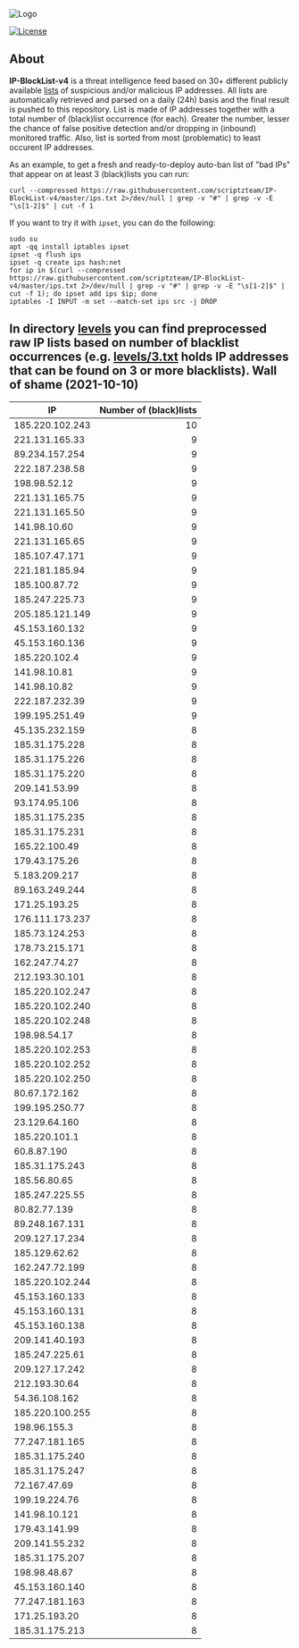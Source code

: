 ![Logo](https://i.imgur.com/PyKLAe7.png)

[![License](https://img.shields.io/badge/license-The_Unlicense-red.svg)](https://unlicense.org/)

About
----

**IP-BlockList-v4** is a threat intelligence feed based on 30+ different publicly available [lists](https://github.com/stamparm/maltrail) of suspicious and/or malicious IP addresses. All lists are automatically retrieved and parsed on a daily (24h) basis and the final result is pushed to this repository. List is made of IP addresses together with a total number of (black)list occurrence (for each). Greater the number, lesser the chance of false positive detection and/or dropping in (inbound) monitored traffic. Also, list is sorted from most (problematic) to least occurent IP addresses.

As an example, to get a fresh and ready-to-deploy auto-ban list of "bad IPs" that appear on at least 3 (black)lists you can run:

```
curl --compressed https://raw.githubusercontent.com/scriptzteam/IP-BlockList-v4/master/ips.txt 2>/dev/null | grep -v "#" | grep -v -E "\s[1-2]$" | cut -f 1
```

If you want to try it with `ipset`, you can do the following:

```
sudo su
apt -qq install iptables ipset
ipset -q flush ips
ipset -q create ips hash:net
for ip in $(curl --compressed https://raw.githubusercontent.com/scriptzteam/IP-BlockList-v4/master/ips.txt 2>/dev/null | grep -v "#" | grep -v -E "\s[1-2]$" | cut -f 1); do ipset add ips $ip; done
iptables -I INPUT -m set --match-set ips src -j DROP
```

In directory [levels](levels) you can find preprocessed raw IP lists based on number of blacklist occurrences (e.g. [levels/3.txt](levels/3.txt) holds IP addresses that can be found on 3 or more blacklists).
Wall of shame (2021-10-10)
----

|IP|Number of (black)lists|
|---|--:|
185.220.102.243|10
221.131.165.33|9
89.234.157.254|9
222.187.238.58|9
198.98.52.12|9
221.131.165.75|9
221.131.165.50|9
141.98.10.60|9
221.131.165.65|9
185.107.47.171|9
221.181.185.94|9
185.100.87.72|9
185.247.225.73|9
205.185.121.149|9
45.153.160.132|9
45.153.160.136|9
185.220.102.4|9
141.98.10.81|9
141.98.10.82|9
222.187.232.39|9
199.195.251.49|9
45.135.232.159|8
185.31.175.228|8
185.31.175.226|8
185.31.175.220|8
209.141.53.99|8
93.174.95.106|8
185.31.175.235|8
185.31.175.231|8
165.22.100.49|8
179.43.175.26|8
5.183.209.217|8
89.163.249.244|8
171.25.193.25|8
176.111.173.237|8
185.73.124.253|8
178.73.215.171|8
162.247.74.27|8
212.193.30.101|8
185.220.102.247|8
185.220.102.240|8
185.220.102.248|8
198.98.54.17|8
185.220.102.253|8
185.220.102.252|8
185.220.102.250|8
80.67.172.162|8
199.195.250.77|8
23.129.64.160|8
185.220.101.1|8
60.8.87.190|8
185.31.175.243|8
185.56.80.65|8
185.247.225.55|8
80.82.77.139|8
89.248.167.131|8
209.127.17.234|8
185.129.62.62|8
162.247.72.199|8
185.220.102.244|8
45.153.160.133|8
45.153.160.131|8
45.153.160.138|8
209.141.40.193|8
185.247.225.61|8
209.127.17.242|8
212.193.30.64|8
54.36.108.162|8
185.220.100.255|8
198.96.155.3|8
77.247.181.165|8
185.31.175.240|8
185.31.175.247|8
72.167.47.69|8
199.19.224.76|8
141.98.10.121|8
179.43.141.99|8
209.141.55.232|8
185.31.175.207|8
198.98.48.67|8
45.153.160.140|8
77.247.181.163|8
171.25.193.20|8
185.31.175.213|8
